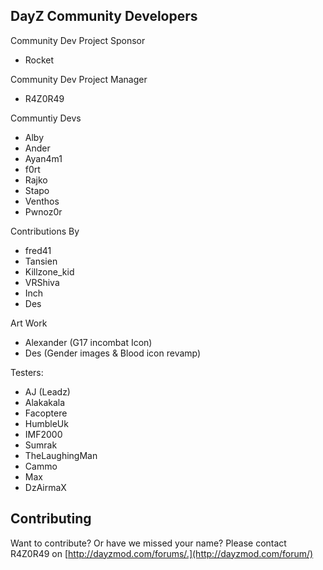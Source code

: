 DayZ Community Developers
-------
Community Dev Project Sponsor
* Rocket

Community Dev Project Manager
* R4Z0R49

Communtiy Devs
* Alby
* Ander
* Ayan4m1
* f0rt
* Rajko
* Stapo
* Venthos
* Pwnoz0r

Contributions By
* fred41
* Tansien
* Killzone_kid
* VRShiva
* Inch
* Des

Art Work
* Alexander (G17 incombat Icon)
* Des (Gender images & Blood icon revamp)

Testers:
* AJ (Leadz)
* Alakakala
* Facoptere
* HumbleUk
* IMF2000
* Sumrak
* TheLaughingMan
* Cammo
* Max
* DzAirmaX

Contributing
------------
Want to contribute? Or have we missed your name?
Please contact R4Z0R49 on [http://dayzmod.com/forums/.](http://dayzmod.com/forum/)
